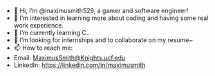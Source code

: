 - 👋 Hi, I’m @maximusmith529, a gamer and software engineer!
- 👀 I’m interested in learning more about coding and having some real work experience.
- 🌱 I’m currently learning C..
- 💞️ I’m looking for internships and to collaborate on my resume~
- 📫 How to reach me: 
- Email: MaximusSmith@Knights.ucf.edu
- LinkedIn: https://linkedin.com/in/maximusmith

<!---
maximusmith529/maximusmith529 is a ✨ special ✨ repository because its `README.md` (this file) appears on your GitHub profile.
You can click the Preview link to take a look at your changes.
--->

